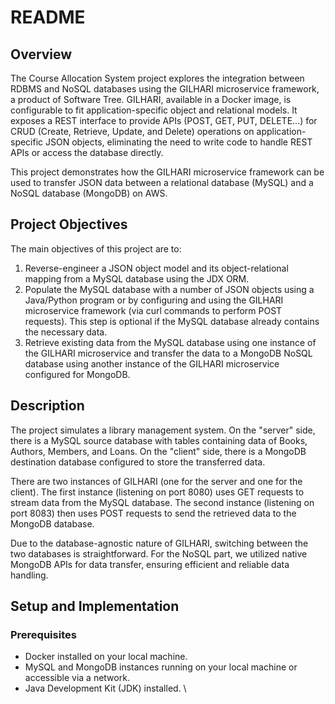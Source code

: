 # README

## Overview
The Course Allocation System project explores the integration between RDBMS and NoSQL databases using the GILHARI microservice framework, a product of Software Tree. GILHARI, available in a Docker image, is configurable to fit application-specific object and relational models. It exposes a REST interface to provide APIs (POST, GET, PUT, DELETE…) for CRUD (Create, Retrieve, Update, and Delete) operations on application-specific JSON objects, eliminating the need to write code to handle REST APIs or access the database directly.

This project demonstrates how the GILHARI microservice framework can be used to transfer JSON data between a relational database (MySQL) and a NoSQL database (MongoDB) on AWS.

## Project Objectives
The main objectives of this project are to:
1. Reverse-engineer a JSON object model and its object-relational mapping from a MySQL database using the JDX ORM.
2. Populate the MySQL database with a number of JSON objects using a Java/Python program or by configuring and using the GILHARI microservice framework (via curl commands to perform POST requests). This step is optional if the MySQL database already contains the necessary data.
3. Retrieve existing data from the MySQL database using one instance of the GILHARI microservice and transfer the data to a MongoDB NoSQL database using another instance of the GILHARI microservice configured for MongoDB.

## Description
The project simulates a library management system. On the "server" side, there is a MySQL source database with tables containing data of Books, Authors, Members, and Loans. On the "client" side, there is a MongoDB destination database configured to store the transferred data.

There are two instances of GILHARI (one for the server and one for the client). The first instance (listening on port 8080) uses GET requests to stream data from the MySQL database. The second instance (listening on port 8083) then uses POST requests to send the retrieved data to the MongoDB database.

Due to the database-agnostic nature of GILHARI, switching between the two databases is straightforward. For the NoSQL part, we utilized native MongoDB APIs for data transfer, ensuring efficient and reliable data handling.

## Setup and Implementation
### Prerequisites
- Docker installed on your local machine.
- MySQL and MongoDB instances running on your local machine or accessible via a network.
- Java Development Kit (JDK) installed.
\

